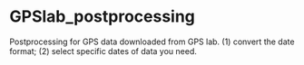 # GPSlab_postprocessing
Postprocessing for GPS data downloaded from GPS lab. (1) convert the date format; (2) select specific dates of data you need.
